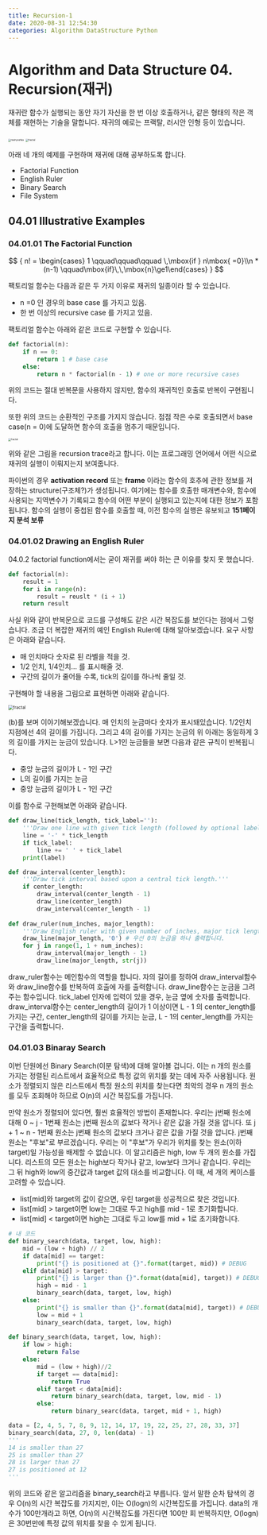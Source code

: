 ```yaml
---
title: Recursion-1
date: 2020-08-31 12:54:30
categories: Algorithm DataStructure Python 
---
```



# Algorithm and Data Structure 04. Recursion(재귀)

 재귀란 함수가 실행되는 동안 자기 자신을 한 번 이상 호출하거나, 같은 형태의 작은 객체를 재현하는 기술을 말합니다.  재귀의 예로는 프랙탈, 러시안 인형 등이 있습니다. 

<img src="../image/matryoshka.jpg" alt="matryoshka" style="zoom:33%;" /> <img src="../image/fractal.png" alt="fractal" style="zoom:33%;" />






아래 네 개의 예제를 구현하며 재귀에 대해 공부하도록 합니다.

- Factorial Function 
- English Ruler
- Binary Search
- File System

## 04.01 Illustrative Examples

### 04.01.01 The Factorial Function

$$
{
n! = \begin{cases} 1 \qquad\qquad\qquad   \,\mbox{if } n\mbox{   =0}\\n * (n-1) \qquad\mbox{if}\,\,\mbox{n}\ge1\end{cases}
}
$$

팩토리얼 함수는 다음과 같은 두 가지 이유로 재귀의 일종이라 할 수 있습니다.

- n =0 인 경우의 base case 를 가지고 있음.
- 한 번 이상의 recursive case 를 가지고 있음.

팩토리얼 함수는 아래와 같은 코드로 구현할 수 있습니다.

```python
def factorial(n):
	if n == 0:
		return 1 # base case
	else:
		return n * factorial(n - 1) # one or more recursive cases
```

위의 코드는 절대 반복문을 사용하지 않지만, 함수의 재귀적인 호출로 반복이 구현됩니다.

또한 위의 코드는 순환적인 구조를 가지지 않습니다. 점점 작은 수로 호출되면서 base case(n = 0)에 도달하면 함수의 호출을 멈추기 때문입니다.

<img src="../image/ruler_flow.jpg" alt="fractal" style="zoom:33%;" />



위와 같은 그림을 recursion trace라고 합니다.  이는 프로그래밍 언어에서 어떤 식으로 재귀의 실행이 이뤄지는지 보여줍니다. 

파이썬의 경우 **activation record** 또는 **frame** 이라는 함수의 호추에 관한 정보를 저장하는 structure(구조체?)가 생성됩니다. 여기에는 함수를 호출한 매개변수와, 함수에 사용되는 지역변수가 기록되고 함수의 어떤 부분이 실행되고 있는지에 대한 정보가 포함됩니다. 함수의 실행이 중첩된 함수를 호출할 때, 이전 함수의 실행은 유보되고 **151페이지 분석 보류**



### 04.01.02 Drawing an English Ruler

 04.0.2 factorial function에서는 굳이 재귀를 써야 하는 큰 이유를 찾지 못 했습니다. 

```python
def factorial(n):
    result = 1
    for i in range(n):
        result = reuslt * (i + 1)
    return result
```

사실 위와 같이 반복문으로 코드를 구성해도 같은 시간 복잡도를  보인다는 점에서 그렇습니다. 조금 더 복잡한 재귀의 예인 English Ruler에 대해 알아보겠습니다. 요구 사항은 아래와 같습니다.

- 매 인치마다 숫자로 된 라벨을 적을 것. 
- 1/2 인치, 1/4인치... 를 표시해줄 것.
- 구간의 길이가 줄어들 수록, tick의 길이를 하나씩 줄일 것.

구현해야 할 내용을 그림으로 표현하면 아래와 같습니다.

<img src="../image/english_ruler.png" alt="fractal" style="zoom:60%;" />

 (b)를 보며 이야기해보겠습니다. 매 인치의 눈금마다 숫자가 표시돼있습니다. 1/2인치 지점에선 4의 길이를 가집니다. 그리고 4의 길이를 가지는 눈금의 위 아래는 동일하게 3의 길이를 가지는 눈금이 있습니다. L>1인 눈금들을 보면 다음과 같은 규칙이 반복됩니다.

- 중앙 눈금의 길이가 L - 1인 구간
- L의 길이를 가지는 눈금
- 중앙 눈금의 길이가 L - 1인 구간

이를 함수로 구현해보면 아래와 같습니다.

```python
def draw_line(tick_length, tick_label=''):
    '''Draw one line with given tick length (followed by optional label).'''
    line = '-' * tick_length
    if tick_label:
        line += ' ' + tick_label
    print(label)

def draw_interval(center_length):
    '''Draw tick interval based upon a central tick length.'''
    if center_length:
        draw_interval(center_length - 1)
        draw_line(center_length)
        draw_interval(center_length - 1)
        
def draw_ruler(num_inches, major_length):
    '''Draw English ruler with given number of inches, major tick length.'''
    draw_line(major_length, '0') # 우선 0의 눈금을 하나 출력합니다.
    for j in range(1, 1 + num_inches):
        draw_interval(major_length - 1)
        draw_line(major_length, str(j))
```

draw_ruler함수는 메인함수의 역할을 합니다. 자의 길이를 정하여 draw_interval함수와 draw_line함수를 반복하여 호출에 자를 출력합니다. draw_line함수는 눈금을 그려주는 함수입니다.  tick_label 인자에 입력이 있을 경우, 눈금 옆에 숫자를 출력합니다. draw_interval함수는 center_length의 길이가 1 이상이면 L - 1 의 center_length를 가지는 구간, center_length의 길이를 가지는 눈금, L - 1의 center_length를 가지는 구간을 출력합니다. 



### 04.01.03 Binaray Search

 이번 단원에선 Binary Search(이분 탐색)에 대해 알아볼 겁니다. 이는 n 개의 원소를 가지는 정렬된 리스트에서 효율적으로 특정 값의 위치를 찾는 데에 자주 사용됩니다. 원소가 정렬되지 않은 리스트에서 특정 원소의 위치를 찾는다면 최악의 경우 n 개의 원소를 모두 조회해야 하므로 O(n)의 시간 복잡도를 가집니다. 

 

 만약 원소가 정렬되어 있다면, 훨씬 효율적인 방법이 존재합니다. 우리는  j번째 원소에 대해 0 ~ j - 1번째 원소는 j번째 원소의 값보다 작거나 같은 값을 가질 것을 압니다. 또 j  + 1 ~ n - 1번째 원소는 j번째 원소의 값보다 크거나 같은 값을 가질 것을 압니다.  j번째 원소는 "후보"로 부르겠습니다. 우리는 이 "후보"가 우리가 위치를 찾는 원소(이하 target)일 가능성을 배제할 수 없습니다. 이 알고리즘은 high, low 두 개의 원소를 가집니다.  리스트의 모든 원소는 high보다 작거나 같고, low보다 크거나 같습니다. 우리는 그 뒤 high와 low의 중간값과 target 값의 대소를 비교합니다.  이 때, 세 개의 케이스를 고려할 수 있습니다.

- list[mid]와 target의 값이 같으면, 우린 target을 성공적으로 찾은 것입니다.
- list[mid] > target이면 low는 그대로 두고 high를 mid - 1로 초기화합니다.
- list[mid] < target이면 high는 그대로 두고 low를 mid + 1로 초기화합니다.

```python
# 내 코드
def binary_search(data, target, low, high):
    mid = (low + high) // 2
    if data[mid] == target:
        print("{} is positioned at {}".format(target, mid)) # DEBUG
    elif data[mid] > target:
        print("{} is larger than {}".format(data[mid], target)) # DEBUG
        high = mid - 1
        binary_search(data, target, low, high)
    else:
        print("{} is smaller than {}".format(data[mid], target)) # DEBUG
        low = mid + 1
        binary_search(data, target, low, high)
        
def binary_search(data, target, low, high):
    if low > high:
        return False
   	else:
        mid = (low + high)//2
        if target == data[mid]:
            return True
        elif target < data[mid]:
            return binary_search(data, target, low, mid - 1)
        else:
            return binary_searc(data, target, mid + 1, high)

data = [2, 4, 5, 7, 8, 9, 12, 14, 17, 19, 22, 25, 27, 28, 33, 37]
binary_search(data, 27, 0, len(data) - 1)
'''
14 is smaller than 27
25 is smaller than 27
28 is larger than 27
27 is positioned at 12
'''
```

위의 코드와 같은 알고리즘을 binary_search라고 부릅니다. 앞서 말한 순차 탐색의 경우 O(n)의 시간 복잡도를 가지지만, 이는 O(logn)의 시간복잡도를 가집니다. data의 개수가 100만개라고 하면, O(n)의 시간복잡도를 가진다면 100만 회 반복하지만, O(logn)은 30번만에 특정 값의 위치를 찾을 수 있게 됩니다. 





 

